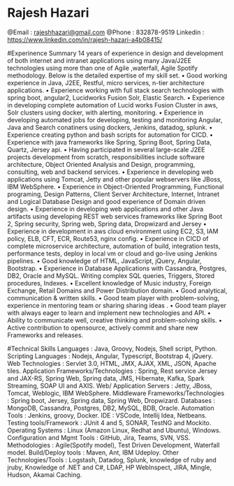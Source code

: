 # Rajesh Hazari
@Email : rajeshhazari@gmail.com
@Phone : 832878-9519
Linkedin : https://www.linkedin.com/in/rajesh-hazari-a4b08415/

#Experinence Summary
14 years of experience in design and development of both internet and intranet applications using many Java/J2EE technologies using more than one of Agile ,waterfall, Agile Spotify methodology. 
Below is the detailed expertise of my skill set.
    • Good working experience in Java, J2EE, Restful, micro services, n-tier architecture applications.
    •  Experience working with full stack search technologies with spring boot, angular2, Lucidworks Fusion Solr, Elastic Search. 
    • Experience in developing complete automation of Lucid works Fusion Cluster in aws, Solr clusters using docker, with alerting, monitoring.
    • Experience in developing automated jobs for developing, testing and monitoring Angular, Java and Search conatiners using dockers, Jenkins, datadog, splunk.
    • Experience creating python and bash scripts for automation for CICD. 
    • Experience with java frameworks like Spring, Spring Boot, Spring Data, Quartz, Jersey api.
    • Having participated in several large-scale J2EE projects development from scratch, responsibilities include software architecture, Object Oriented Analysis and Design, programming, consulting, web and backend services.
    • Experience in developing web applications using Tomcat, Jetty and other popular webservers like JBoss, IBM WebSphere.
    • Experience in Object-Oriented Programming, Functional programing, Design Patterns, Client Server Architecture, Internet, Intranet and Logical Database Design and good experience of Domain driven design.
    • Experience in developing web applications and other Java artifacts using developing REST web services frameworks like Spring Boot 2, Spring security, Spring web, Spring data, Dropwizard and Jersey
    • Experience in development in aws cloud environment using EC2, S3, IAM policy, ELB, CFT, ECR, Route53, nginx config.
    • Experience in CICD of complete microservice architecture, automation of build, integration tests, performance tests, deploy in local vm or cloud and go-live using Jenkins pipelines.
    • Good knowledge of HTML, JavaScript, jQuery, Angular, Bootstrap.
    • Experience in Database Applications with Cassandra, Postgres, DB2, Oracle and MySQL. Writing complex SQL queries, Triggers, Stored procedures, Indexes.
    • Excellent knowledge of Music industry, Foreign Exchange, Retail Domains and Power Distribution domain.
    • Good analytical, communication & written skills. 
    • Good team player with problem-solving, experience in mentoring team or sharing sharing ideas .
    • Good team player with always eager to learn and implement new technologies and API.
    • Ability to communicate well, creative thinking and problem-solving skills.
    • Active contribution to opensource, actively commit and share new Frameworks and releases.
    
#Technical Skills
  Languages				: Java, Groovy, Nodejs, Shell script, Python.
  Scripting Languages		: Nodejs, Angular, Typescript, Bootstrap 4, jQuery.
  Web Technologies		: Servlet 3.0, HTML,  JMX, AJAX, XML, JSON, Apache tiles.
  Application Frameworks/Technologies	: Spring, Rest service Jersey and JAX-RS, Spring Web, Spring data,  JMS, Hibernate, Kafka, Spark Streaming, SOAP UI and AXIS.
  Web/ Application Servers 	: Jetty, JBoss, Tomcat, Weblogic, IBM WebSphere.
  Middleware Frameworks/Technologies			: Spring boot, Jersey, Spring data, Spring Web, Dropwizard.
  Databases	: MongoDB, Cassandra, Postgres, DB2, MySQL, BDB, Oracle.
  Automation Tools		: Jenkins, groovy, Docker.
  IDE  	: VSCode, Intellij Idea, Netbeans.
  Testing tools/Framework	: JUnit 4 and 5, SONAR, TestNG and Mockito.
  Operating Systems		:  Linux (Amazon Linux, Redhat and Ubuntu), Windows.
  Configuration and Mgmt Tools	: GitHub, Jira, Teams, SVN, VSS.
  Methodologies 			    : Agile(Spotify model), Test Driven Development, Waterfall model.
  Build/Deploy tools 			: Maven, Ant, IBM Udeploy.
  Other Technologies/Tools         	: Logstash, Datadog, Splunk, knowledge of ruby and jruby,
                                      Knowledge of .NET and C#, LDAP, HP WebInspect, JIRA, Mingle, Hudson, Akamai Caching.
